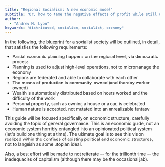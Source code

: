 ```yaml
---
title: "Regional Socialism: A new economic model"
subtitle: "Or, how to tame the negative effects of profit while still using it as an economic feedback mechanism"
author:
  - "Andrew M. Lyon"
keywords: "distributed, socialism, socialist, economy"
---
```


In the following, the blueprint for a socialist society will be outlined, in detail, that satisfies the following requirements:

- Partial economic planning happens on the regional level, via democratic process
- Planning is used to adjust high-level operations, not to micromanage the economy
- Regions are federated and able to collaborate with each other
- The means of production is community-owned (and thereby worker-owned)
- Wealth is automatically distributed based on hours worked and the difficulty of the work
- Personal property, such as owning a house or a car, is celebrated
- Human nature is accepted, not mutated into an unrealizable fantasy

This guide will be focused specifically on economic structure, carefully avoiding the topic of general governance. This is an economic guide, not an economic system horribly entangled into an opinionated political system (let's build one thing at a time). The ultimate goal is to see this vision realized within the confines of existing political and economic structures, not to languish as some utopian ideal.

Also, a best effort will be made to not reiterate -- for the trillionth time -- the inadequacies of capitalism (although there may be the occasional jab).


